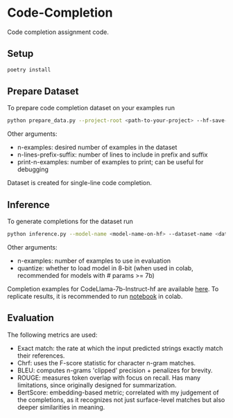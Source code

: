 # Code-Completion
Code completion assignment code. 

## Setup 
```sh
poetry install
``` 

## Prepare Dataset
To prepare code completion dataset on your examples run
```sh
python prepare_data.py --project-root <path-to-your-project> --hf-save-path <your-hf-path> --hf-token <your-hf-token>
``` 

Other arguments: 
- n-examples: desired number of examples in the dataset
- n-lines-prefix-suffix: number of lines to include in prefix and suffix 
- print-n-examples: number of examples to print; can be useful for debugging

Dataset is created for single-line code completion. 

## Inference
To generate completions for the dataset run
```sh
python inference.py --model-name <model-name-on-hf> --dataset-name <dataset-name-on-hf>
``` 

Other arguments: 
- n-examples: number of examples to use in evaluation
- quantize: whether to load model in 8-bit (when used in colab, recommended for models with # params >= 7b)

Completion examples for CodeLlama-7b-Instruct-hf are available [here](examples.txt). 
To replicate results, it is recommended to run [notebook](code_completion.ipynb) in colab. 

## Evaluation
The following metrics are used: 
- Exact match: the rate at which the input predicted strings exactly match their references.
- Chrf: uses the F-score statistic for character n-gram matches.
- BLEU: computes n-grams 'clipped' precision + penalizes for brevity. 
- ROUGE: measures token overlap with focus on recall. Has many limitations, since originally designed for summarization.
- BertScore: embedding-based metric; correlated with my judgement of the completions, as it recognizes not just surface-level matches but also deeper similarities in meaning.